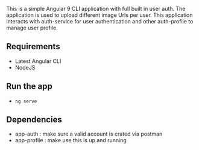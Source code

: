 This is a simple Angular 9 CLI application with full built in user auth. The application is used to upload different image Urls per user. This application interacts with auth-service for user authentication and other auth-profile to manage user profile. 

## Requirements ##
* Latest Angular CLI
* NodeJS 

## Run the app ##
* `ng serve`

## Dependencies ##
* app-auth : make sure a valid account is crated via postman 
* app-profile : make use this is up and running 